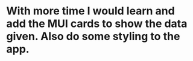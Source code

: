 # With more time I would learn and add the MUI cards to show the data given. Also do some styling to the app.
